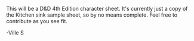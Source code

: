 This will be a D&D 4th Edition character sheet. It's currently just a copy of the Kitchen sink sample sheet, so by no means complete. Feel free to contribute as you see fit.

-Ville S
